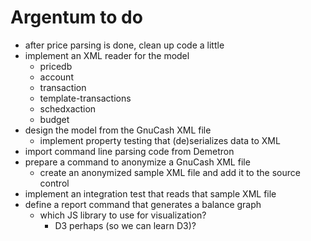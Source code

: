# Argentum to do

- after price parsing is done, clean up code a little
- implement an XML reader for the model
    - pricedb
    - account
    - transaction
    - template-transactions
    - schedxaction
    - budget
- design the model from the GnuCash XML file
    - implement property testing that (de)serializes data to XML
- import command line parsing code from Demetron
- prepare a command to anonymize a GnuCash XML file
    - create an anonymized sample XML file and add it to the source control
- implement an integration test that reads that sample XML file
- define a report command that generates a balance graph
    - which JS library to use for visualization?
        - D3 perhaps (so we can learn D3)?